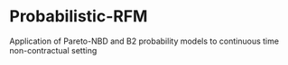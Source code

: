 # Probabilistic-RFM
Application of Pareto-NBD and B2 probability models to continuous time non-contractual setting
